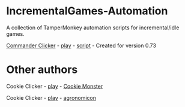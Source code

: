 # IncrementalGames-Automation

A collection of TamperMonkey automation scripts for incremental/idle games.


[Commander Clicker](https://github.com/Prosoc) - [play](https://prosoc.github.io/CommanderClicker/) - [script](https://github.com/Katorone/IncrementalGames-Automation/blob/master/CommanderClicker.js) - Created for version 0.73



# Other authors

Cookie Clicker - [play](http://orteil.dashnet.org/cookieclicker/) - [Cookie Monster](https://github.com/Aktanusa/CookieMonster)

Cookie Clicker - [play](http://orteil.dashnet.org/cookieclicker/) - [agronomicon](https://bitbucket.org/Acharvak/cookie-clicker-agronomicon/)
